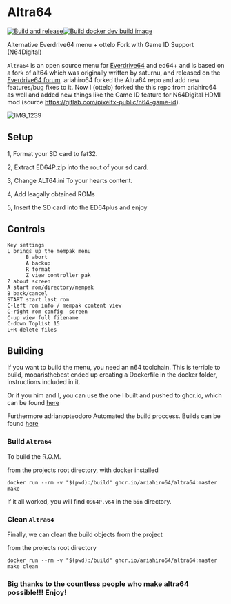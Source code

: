 # Altra64

[![Build and release](https://github.com/ariahiro64/altra64/actions/workflows/build-release.yml/badge.svg)](https://github.com/ariahiro64/altra64/actions/workflows/build-release.yml)[![Build docker dev build image](https://github.com/ariahiro64/altra64/actions/workflows/docker-image.yml/badge.svg)](https://github.com/ariahiro64/altra64/actions/workflows/docker-image.yml)

Alternative Everdrive64 menu + ottelo Fork with Game ID Support (N64Digital)

`Altra64` is an open source menu for [Everdrive64](http://krikzz.com/) and ed64+ and is based on a fork of alt64 which was
originally written by saturnu, and released on the
[Everdrive64 forum](http://krikzz.com/forum/index.php?topic=816.0). ariahiro64 forked the Altra64 repo and add new features/bug fixes to it. Now I (ottelo) forked the this repo from ariahiro64 as well and added new things like the Game ID feature for N64Digital HDMI mod (source https://gitlab.com/pixelfx-public/n64-game-id).

![IMG_1239](https://user-images.githubusercontent.com/33122175/210060118-2cad804e-8365-490e-b08a-b1915fdadf47.jpg)



## Setup

1, Format your SD card to fat32.

2, Extract ED64P.zip into the rout of your sd card.

3, Change ALT64.ini To your hearts content.

4, Add leagally obtained ROMs

5, Insert the SD card into the ED64plus and enjoy

## Controls

```
Key settings
L brings up the mempak menu
      B abort
      A backup
      R format
      Z view controller pak
Z about screen
A start rom/directory/mempak
B back/cancel
START start last rom
C-left rom info / mempak content view
C-right rom config  screen
C-up view full filename
C-down Toplist 15
L+R delete files
```

## Building

If you want to build the menu, you need an n64 toolchain. This is terrible to build, moparisthebest ended up creating a Dockerfile in the docker folder, instructions included in it.

Or if you him and I, you can use the one I built and pushed to ghcr.io, which can be found [here](https://github.com/ariahiro64/altra64/pkgs/container/altra64)

Furthermore adrianopteodoro Automated the build proccess. Builds can be found [here](https://github.com/ariahiro64/altra64/actions)

### Build `Altra64`

To build the R.O.M.

from the projects root directory, with docker installed

```
docker run --rm -v "$(pwd):/build" ghcr.io/ariahiro64/altra64:master make
```

If it all worked, you will find `OS64P.v64` in the `bin` directory.

### Clean `Altra64`

Finally, we can clean the build objects from the project

from the projects root directory

```
docker run --rm -v "$(pwd):/build" ghcr.io/ariahiro64/altra64:master make clean
```

### Big thanks to the countless people who make altra64 possible!!! Enjoy!
